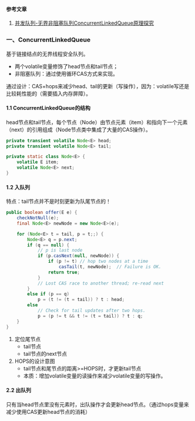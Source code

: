 #### 参考文章

1. [并发队列-无界非阻塞队列ConcurrentLinkedQueue原理探究](http://www.jianshu.com/p/9e73b9216322)

### 一、ConcurrentLinkedQueue

基于链接结点的无界线程安全队列。

- 两个volatile变量修饰了head节点和tail节点；
- 非阻塞队列：通过使用循环CAS方式来实现。

通过设计：CAS+hops来减少head、tail的更新（写操作），因为：volatile写还是比较耗性能的（需要插入内存屏障）。

#### 1.1 ConcurrentLinkedQueue的结构

head节点和tail节点，每个节点（Node）由节点元素（item）和指向下一个元素（next）的引用组成（Node节点类中集成了大量的CAS操作）。

```java
private transient volatile Node<E> head;
private transient volatile Node<E> tail;

```

```java
private static class Node<E> {
    volatile E item;
    volatile Node<E> next;
}

```

#### 1.2 入队列

特点：tail节点并不是时刻更新为队尾节点的！

```java
public boolean offer(E e) {
    checkNotNull(e);
    final Node<E> newNode = new Node<E>(e);

    for (Node<E> t = tail, p = t;;) {
        Node<E> q = p.next;
        if (q == null) {
            // p is last node
            if (p.casNext(null, newNode)) {
                if (p != t) // hop two nodes at a time
                    casTail(t, newNode);  // Failure is OK.
                return true;
            }
            // Lost CAS race to another thread; re-read next
        }
        else if (p == q)
            p = (t != (t = tail)) ? t : head;
        else
            // Check for tail updates after two hops.
            p = (p != t && t != (t = tail)) ? t : q;
    }
}
```

1. 定位尾节点
    - tail节点
    - tail节点的next节点
2. HOPS的设计意图
    - tail节点和尾节点的距离>=HOPS时，才更新tail节点
    - 本质：增加volatile变量的读操作来减少volatile变量的写操作。


#### 2.2 出队列

只有当head节点里没有元素时，出队操作才会更新head节点。（通过hops变量来减少使用CAS更新head节点的消耗）